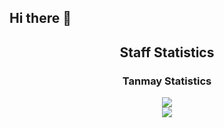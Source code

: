 ## Hi there 👋

<div align="center">
    <h2 align="center"> Staff Statistics</h2>
    <h3 align="center"> Tanmay Statistics</h3>
    <div>
        <img src="https://github-readme-stats.vercel.app/api?username=TanmayBoy&show_icons=true&bg_color=00000000">
    </div>
    <div>
        <img src="http://github-readme-streak-stats.herokuapp.com?user=TanmayBoy&theme=tokyonight_duo&hide_border=true&mode=weekly">
    </div>
</div>

<!--

**Here are some ideas to get you started:**

🙋‍♀️ A short introduction - what is your organization all about?
🌈 Contribution guidelines - how can the community get involved?
👩‍💻 Useful resources - where can the community find your docs? Is there anything else the community should know?
🍿 Fun facts - what does your team eat for breakfast?
🧙 Remember, you can do mighty things with the power of [Markdown](https://docs.github.com/github/writing-on-github/getting-started-with-writing-and-formatting-on-github/basic-writing-and-formatting-syntax)
-->
